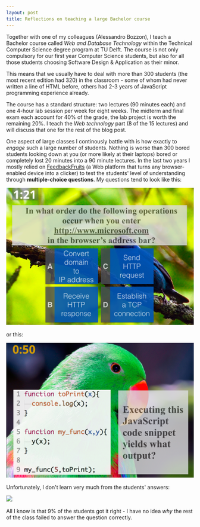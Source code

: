 ```yaml
---
layout: post
title: Reflections on teaching a large Bachelor course
---
```


Together with one of my colleagues (Alessandro Bozzon), I teach a Bachelor course 
called *Web and Database Technology* within the Technical Computer Science degree program at TU Delft.
The course is not only compulsory for our first year Computer Science students, but also for all those
students choosing Software Design & Application as their minor. 

This means that we usually have to deal with more than 300 students (the most recent edition had 320)
in the classroom - some of whom had never written a line of HTML before, others had 2-3 years of 
JavaScript programming experience already.

The course has a standard structure: two lectures (90 minutes each) and one 4-hour lab session per week for 
eight weeks. The midterm and final exam each account for 40% of the grade, the lab project is worth the
remaining 20%. I teach the *Web technology* part (8 of the 15 lectures) and will discuss that one for the 
rest of the blog post.

One aspect of large classes I continously battle with is how exactly to *engage* such a large number
of students. Nothing is worse than 300 bored students looking down at you (or more
likely at their laptops) bored or completely lost 20 minutes into a 90 minute lectures. In the last two years 
I mostly relied on [FeedbackFruits](https://secure.feedbackfruits.com/) (a Web platform that turns
any browser-enabled device into a clicker) to test the students' level of understanding through
**multiple-choice questions**. My questions tend to look like this:

<img src="../img/mc-question-ti1506.png" width="900px">

or this:

<img src="../img/mc-question-ti1506-2.png" width="900px">

Unfortunately, I don't learn very much from the students' answers:

<img src="../img/mc-question-answers-ti1506-2.png" width="900px">

All I know is that 9% of the students got it right - I have no idea  *why* the rest of the class failed to answer
the question correctly. 
